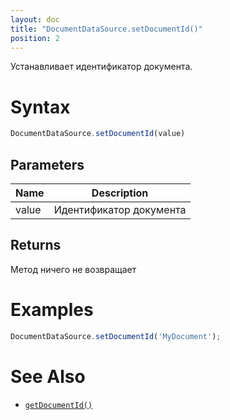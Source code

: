 ```yaml
---
layout: doc
title: "DocumentDataSource.setDocumentId()"
position: 2
---
```


Устанавливает идентификатор документа.

# Syntax

```js
DocumentDataSource.setDocumentId(value)
```

## Parameters

|Name|Description|
|----|-----------|
|value|Идентификатор документа|

## Returns

Метод ничего не возвращает

# Examples

```js
DocumentDataSource.setDocumentId('MyDocument');
```

# See Also

* [`getDocumentId()`](../DocumentDataSource.getDocumentId/)
